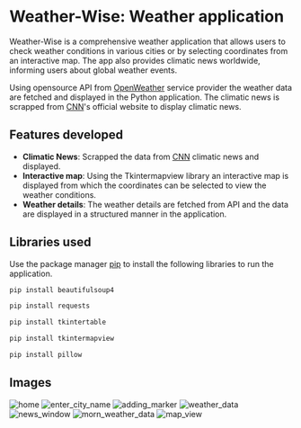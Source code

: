 # Weather-Wise: Weather application

Weather-Wise is a comprehensive weather application that allows users to check weather conditions in various cities or by selecting coordinates from an interactive map. The app also provides climatic news worldwide, informing users about global weather events.

Using opensource API from [OpenWeather](https://openweather.co.uk/) service provider the weather data are fetched and displayed in the Python application. The climatic news is scrapped from [CNN](https://edition.cnn.com)'s official website to display climatic news.

## Features developed
- **Climatic News**: Scrapped the data from [CNN](https://edition.cnn.com) climatic news and displayed.
- **Interactive map**: Using the Tkintermapview library an interactive map is displayed from which the coordinates can be selected to view the weather conditions.
- **Weather details**: The weather details are fetched from API and the data are displayed in a structured manner in the application.
## Libraries used

Use the package manager [pip](https://pip.pypa.io/en/stable/) to install the following libraries to run the application.

```bash
pip install beautifulsoup4
```
```bash
pip install requests
```
```bash
pip install tkintertable
```
```bash
pip install tkintermapview
````
```bash
pip install pillow
```


## Images
![home](https://github.com/darsini-k22/Weather-wise/assets/75623259/1ce1f582-864e-4a46-8f7d-81e846487361)
![enter_city_name](https://github.com/darsini-k22/Weather-wise/assets/75623259/8a2eded9-c8a7-489e-972b-31eef48d9cf8)
![adding_marker](https://github.com/darsini-k22/Weather-wise/assets/75623259/07ba7b22-d45e-4f92-b408-0aadc93b326d)
![weather_data](https://github.com/darsini-k22/Weather-wise/assets/75623259/32ff55a4-65b5-4c35-a808-cb6118b6d0fa)
![news_window](https://github.com/darsini-k22/Weather-wise/assets/75623259/2cbaf3f2-e111-404e-b81c-60f70c8b5840)
![morn_weather_data](https://github.com/darsini-k22/Weather-wise/assets/75623259/21d33168-2e17-4e8b-b6a8-cafd241277c3)
![map_view](https://github.com/darsini-k22/Weather-wise/assets/75623259/953e4bff-a8f3-4733-8a59-00dddd8143d3)
